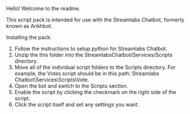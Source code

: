 Hello! Welcome to the readme.

This script pack is intended for use with the Streamlabs Chatbot, formerly known as Ankhbot.

Installing the pack:
1. Follow the instructions to setup python for Streamlabs Chatbot.
1. Unzip the this folder into the StreamlabsChatbot/Services/Scripts directory.
1. Move all of the individual script folders to the Scripts directory. For example, the Votes script should be in this path: Streamlabs Chatbot\Services\Scripts\Vote.
1. Open the bot and switch to the Scripts section.
1. Enable the script by clicking the checkmark on the right side of the script.
1. Click the script itself and set any settings you want.